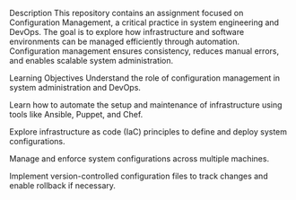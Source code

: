 Description
This repository contains an assignment focused on Configuration Management, a critical practice in system engineering and DevOps. The goal is to explore how infrastructure and software environments can be managed efficiently through automation. Configuration management ensures consistency, reduces manual errors, and enables scalable system administration.

Learning Objectives
Understand the role of configuration management in system administration and DevOps.

Learn how to automate the setup and maintenance of infrastructure using tools like Ansible, Puppet, and Chef.

Explore infrastructure as code (IaC) principles to define and deploy system configurations.

Manage and enforce system configurations across multiple machines.

Implement version-controlled configuration files to track changes and enable rollback if necessary.
